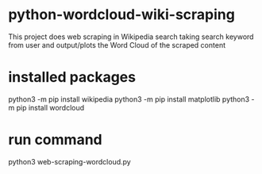 # python-wordcloud-wiki-scraping
This project does web scraping in Wikipedia search taking search keyword from user and output/plots the Word Cloud of the scraped content

# installed packages

python3 -m pip install wikipedia
python3 -m pip install matplotlib
python3 -m pip install wordcloud

# run command
python3 web-scraping-wordcloud.py
